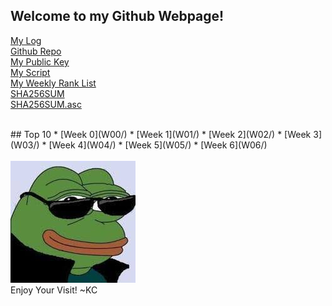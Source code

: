 ## Welcome to my Github Webpage!


[My Log](TXT/mylog.txt)<br>
[Github Repo](https://github.com/Constantine-Kevin/os202)<br>
[My Public Key](TXT/mypubkey.txt)<br>
[My Script](TXT/myscript.sh)<br>
[My Weekly Rank List](TXT/myrank.txt)<br>
[SHA256SUM](TXT/SHA256SUM)<br>
[SHA256SUM.asc](TXT/SHA256SUM.asc)<br>

<br>
## Top 10
* [Week 0](W00/)
* [Week 1](W01/)
* [Week 2](W02/)
* [Week 3](W03/)
* [Week 4](W04/)
* [Week 5](W05/)
* [Week 6](W06/)
<br>

<br>
<img src="pepe.jpg">
<br>
Enjoy Your Visit! ~KC
